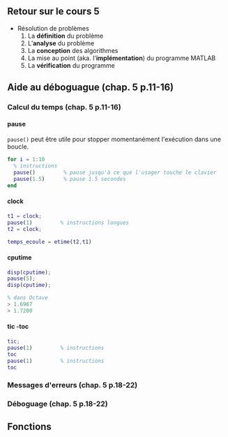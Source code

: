## Retour sur le cours 5
 * Résolution de problèmes
   1. La **définition** du problème
   2. L’**analyse** du problème
   3. La **conception** des algorithmes
   4. La mise au point (aka. l'**implémentation**) du programme MATLAB
   5. La **vérification** du programme

## Aide au déboguague (chap. 5 p.11-16)

### Calcul du temps (chap. 5 p.11-16)

#### pause

```pause()``` peut être utile pour stopper momentanément l'exécution dans une boucle.

``` Matlab
for i = 1:10
  % instructions
  pause()         % pause jusqu'à ce que l'usager touche le clavier
  pause(1.5)      % pause 1.5 secondes
end
```

#### clock
``` Matlab
t1 = clock;
pause(1)         % instructions longues
t2 = clock;

temps_ecoule = etime(t2,t1)
```

#### cputime
``` Matlab
disp(cputime);
pause(5);
disp(cputime);

% dans Octave
> 1.6967
> 1.7200
```

#### tic -toc
``` Matlab
tic;
pause(1)         % instructions
toc
pause(1)         % instructions
toc
```


### Messages d'erreurs (chap. 5 p.18-22)



### Déboguage (chap. 5 p.18-22)



## Fonctions
